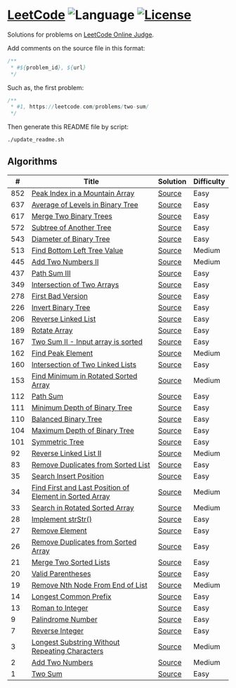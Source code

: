 # [LeetCode](https://leetcode.com/problemset/all/) ![Language](https://img.shields.io/badge/language-Java-orange.svg) [![License](https://img.shields.io/badge/license-MIT-blue.svg)](./LICENSE.md)

Solutions for problems on [LeetCode Online Judge](https://leetcode.com/).

Add comments on the source file in this format:

```java
/**
 * #${problem_id}, ${url}
 */
```

Such as, the first problem:

```java
/**
 * #1, https://leetcode.com/problems/two-sum/
 */
```

Then generate this README file by script:

```bash
./update_readme.sh
```

## Algorithms

| # | Title | Solution | Difficulty |
|---| ----- | -------- | ---------- |
| 852 | [Peak Index in a Mountain Array](https://leetcode.com/problems/peak-index-in-a-mountain-array/) | [Source](./src/main/java/io/xkniu/github/leetcode/PeakIndexInAMountainArray.java) | Easy |
| 637 | [Average of Levels in Binary Tree](https://leetcode.com/problems/average-of-levels-in-binary-tree/) | [Source](./src/main/java/io/xkniu/github/leetcode/AverageOfLevelsInBinaryTree.java) | Easy |
| 617 | [Merge Two Binary Trees](https://leetcode.com/problems/merge-two-binary-trees/) | [Source](./src/main/java/io/xkniu/github/leetcode/MergeTwoBinaryTrees.java) | Easy |
| 572 | [Subtree of Another Tree](https://leetcode.com/problems/subtree-of-another-tree/) | [Source](./src/main/java/io/xkniu/github/leetcode/SubtreeOfAnotherTree.java) | Easy |
| 543 | [Diameter of Binary Tree](https://leetcode.com/problems/diameter-of-binary-tree/) | [Source](./src/main/java/io/xkniu/github/leetcode/DiameterOfBinaryTree.java) | Easy |
| 513 | [Find Bottom Left Tree Value](https://leetcode.com/problems/find-bottom-left-tree-value/) | [Source](./src/main/java/io/xkniu/github/leetcode/FindBottomLeftTreeValue.java) | Medium |
| 445 | [Add Two Numbers II](https://leetcode.com/problems/add-two-numbers-ii/) | [Source](./src/main/java/io/xkniu/github/leetcode/AddTwoNumbersII.java) | Medium |
| 437 | [Path Sum III](https://leetcode.com/problems/path-sum-iii/) | [Source](./src/main/java/io/xkniu/github/leetcode/PathSumIII.java) | Easy |
| 349 | [Intersection of Two Arrays](https://leetcode.com/problems/intersection-of-two-arrays/) | [Source](./src/main/java/io/xkniu/github/leetcode/IntersectionOfTwoArrays.java) | Easy |
| 278 | [First Bad Version](https://leetcode.com/problems/first-bad-version/) | [Source](./src/main/java/io/xkniu/github/leetcode/FirstBadVersion.java) | Easy |
| 226 | [Invert Binary Tree](https://leetcode.com/problems/invert-binary-tree/) | [Source](./src/main/java/io/xkniu/github/leetcode/InvertBinaryTree.java) | Easy |
| 206 | [Reverse Linked List](https://leetcode.com/problems/reverse-linked-list/) | [Source](./src/main/java/io/xkniu/github/leetcode/ReverseLinkedList.java) | Easy |
| 189 | [Rotate Array](https://leetcode.com/problems/rotate-array/) | [Source](./src/main/java/io/xkniu/github/leetcode/RotateArray.java) | Easy |
| 167 | [Two Sum II - Input array is sorted](https://leetcode.com/problems/two-sum-ii-input-array-is-sorted/) | [Source](./src/main/java/io/xkniu/github/leetcode/TwoSumII.java) | Easy |
| 162 | [Find Peak Element](https://leetcode.com/problems/find-peak-element/) | [Source](./src/main/java/io/xkniu/github/leetcode/FindPeakElement.java) | Medium |
| 160 | [Intersection of Two Linked Lists](https://leetcode.com/problems/intersection-of-two-linked-lists/) | [Source](./src/main/java/io/xkniu/github/leetcode/IntersectionOfTwoLinkedLists.java) | Easy |
| 153 | [Find Minimum in Rotated Sorted Array](https://leetcode.com/problems/find-minimum-in-rotated-sorted-array/) | [Source](./src/main/java/io/xkniu/github/leetcode/FindMinimumInRotatedSortedArray.java) | Medium |
| 112 | [Path Sum](https://leetcode.com/problems/path-sum/) | [Source](./src/main/java/io/xkniu/github/leetcode/PathSum.java) | Easy |
| 111 | [Minimum Depth of Binary Tree](https://leetcode.com/problems/minimum-depth-of-binary-tree/) | [Source](./src/main/java/io/xkniu/github/leetcode/MinimumDepthOfBinaryTree.java) | Easy |
| 110 | [Balanced Binary Tree](https://leetcode.com/problems/balanced-binary-tree/) | [Source](./src/main/java/io/xkniu/github/leetcode/BalancedBinaryTree.java) | Easy |
| 104 | [Maximum Depth of Binary Tree](https://leetcode.com/problems/maximum-depth-of-binary-tree/) | [Source](./src/main/java/io/xkniu/github/leetcode/MaximumDepthOfBinaryTree.java) | Easy |
| 101 | [Symmetric Tree](https://leetcode.com/problems/symmetric-tree/) | [Source](./src/main/java/io/xkniu/github/leetcode/SymmetricTree.java) | Easy |
| 92 | [Reverse Linked List II](https://leetcode.com/problems/reverse-linked-list-ii/) | [Source](./src/main/java/io/xkniu/github/leetcode/ReverseLinkedListII.java) | Medium |
| 83 | [Remove Duplicates from Sorted List](https://leetcode.com/problems/remove-duplicates-from-sorted-list/) | [Source](./src/main/java/io/xkniu/github/leetcode/RemoveDuplicatesFromSortedList.java) | Easy |
| 35 | [Search Insert Position](https://leetcode.com/problems/search-insert-position/) | [Source](./src/main/java/io/xkniu/github/leetcode/SearchInsertPosition.java) | Easy |
| 34 | [Find First and Last Position of Element in Sorted Array](https://leetcode.com/problems/find-first-and-last-position-of-element-in-sorted-array/) | [Source](./src/main/java/io/xkniu/github/leetcode/FindFirstAndLastPositionOfElementInSortedArray.java) | Medium |
| 33 | [Search in Rotated Sorted Array](https://leetcode.com/problems/search-in-rotated-sorted-array/) | [Source](./src/main/java/io/xkniu/github/leetcode/SearchInRotatedSortedArray.java) | Medium |
| 28 | [Implement strStr()](https://leetcode.com/problems/implement-strstr/) | [Source](./src/main/java/io/xkniu/github/leetcode/ImplementStrStr.java) | Easy |
| 27 | [Remove Element](https://leetcode.com/problems/remove-element/) | [Source](./src/main/java/io/xkniu/github/leetcode/RemoveElement.java) | Easy |
| 26 | [Remove Duplicates from Sorted Array](https://leetcode.com/problems/remove-duplicates-from-sorted-array/) | [Source](./src/main/java/io/xkniu/github/leetcode/RemoveDuplicatesFromSortedArray.java) | Easy |
| 21 | [Merge Two Sorted Lists](https://leetcode.com/problems/merge-two-sorted-lists/) | [Source](./src/main/java/io/xkniu/github/leetcode/MergeTwoSortedLists.java) | Easy |
| 20 | [Valid Parentheses](https://leetcode.com/problems/valid-parentheses/) | [Source](./src/main/java/io/xkniu/github/leetcode/ValidParentheses.java) | Easy |
| 19 | [Remove Nth Node From End of List](https://leetcode.com/problems/remove-nth-node-from-end-of-list/) | [Source](./src/main/java/io/xkniu/github/leetcode/RemoveNthNodeFromEndOfList.java) | Medium |
| 14 | [Longest Common Prefix](https://leetcode.com/problems/longest-common-prefix/) | [Source](./src/main/java/io/xkniu/github/leetcode/LongestCommonPrefix.java) | Easy |
| 13 | [Roman to Integer](https://leetcode.com/problems/roman-to-integer/) | [Source](./src/main/java/io/xkniu/github/leetcode/RomanToInteger.java) | Easy |
| 9 | [Palindrome Number](https://leetcode.com/problems/palindrome-number/) | [Source](./src/main/java/io/xkniu/github/leetcode/PalindromeNumber.java) | Easy |
| 7 | [Reverse Integer](https://leetcode.com/problems/reverse-integer/) | [Source](./src/main/java/io/xkniu/github/leetcode/ReverseInteger.java) | Easy |
| 3 | [Longest Substring Without Repeating Characters](https://leetcode.com/problems/longest-substring-without-repeating-characters/) | [Source](./src/main/java/io/xkniu/github/leetcode/LongestSubstringWithoutRepeatingCharacters.java) | Medium |
| 2 | [Add Two Numbers](https://leetcode.com/problems/add-two-numbers/) | [Source](./src/main/java/io/xkniu/github/leetcode/AddTwoNumbers.java) | Medium |
| 1 | [Two Sum](https://leetcode.com/problems/two-sum/) | [Source](./src/main/java/io/xkniu/github/leetcode/TwoSum.java) | Easy |
